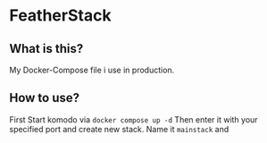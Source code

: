 # FeatherStack

## What is this?

My Docker-Compose file i use in production.

## How to use?

First Start komodo via
``docker compose up -d``
Then enter it with your specified port and create new stack.
Name it `mainstack` and 
